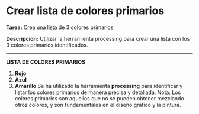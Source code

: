 # Crear lista de colores primarios

**Tarea:** Crea una lista de 3 colores primarios

**Descripción:** Utilizar la herramienta processing para crear una lista con los 3 colores primarios identificados.

---

**LISTA DE COLORES PRIMARIOS**
1. **Rojo**
2. **Azul**
3. **Amarillo**
Se ha utilizado la herramienta **processing** para identificar y listar los colores primarios de manera precisa y detallada.
Nota: Los colores primarios son aquellos que no se pueden obtener mezclando otros colores, y son fundamentales en el diseño gráfico y la pintura.